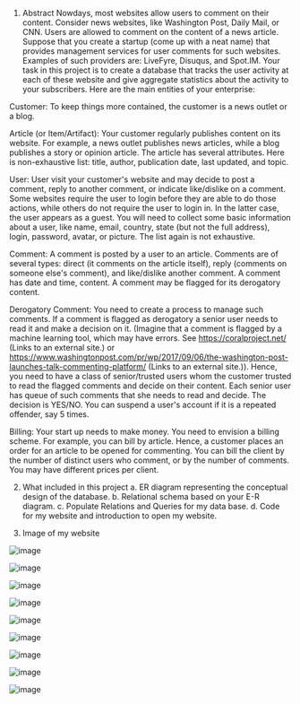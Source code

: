 1. Abstract
Nowdays, most websites allow users to comment on their content. Consider news websites, like Washington Post, Daily Mail, or CNN. Users are allowed to comment on the content of a news article. Suppose that you create a startup (come up with a neat name) that provides management services for user comments for such websites. Examples of such providers are: LiveFyre, Disuqus, and Spot.IM. Your task in this project is to create a database that tracks the user activity at each of these website and give aggregate statistics about the activity to your subscribers. Here are the main entities of your enterprise:

Customer: To keep things more contained, the customer is a news outlet or a blog.

Article (or Item/Artifact): Your customer regularly publishes content on its website. For example, a news outlet publishes news articles, while a blog publishes a story or opinion article. The article has several attributes. Here is non-exhaustive list: title, author, publication date, last updated, and topic.

User: User visit your customer's website and may decide to post a comment, reply to another comment, or indicate like/dislike on a comment. Some websites require the user to login before they are able to do those actions, while others do not require the user to login in. In the latter case, the user appears as a guest. You will need to collect some basic information about a user, like name, email, country, state (but not the full address), login, password, avatar, or picture. The list again is not exhaustive.

Comment: A comment is posted by a user to an article. Comments are of several types: direct (it comments on the article itself), reply (comments on someone else's comment), and like/dislike another comment. A comment has date and time, content. A comment may be flagged for its derogatory content.

Derogatory Comment: You need to create a process to manage such comments. If a comment is flagged as derogatory a senior user needs to read it and make a decision on it. (Imagine that a comment is flagged by a machine learning tool, which may have errors. See https://coralproject.net/ (Links to an external site.) or https://www.washingtonpost.com/pr/wp/2017/09/06/the-washington-post-launches-talk-commenting-platform/ (Links to an external site.)). Hence, you need to have a class of senior/trusted users whom the customer trusted to read the flagged comments and decide on their content. Each senior user has queue of such comments that she needs to read and decide. The decision is YES/NO. You can suspend a user's account if it is a repeated offender, say 5 times.

Billing: Your start up needs to make money. You need to envision a billing scheme. For example, you can bill by article. Hence, a customer places an order for an article to be opened for commenting. You can bill the client by the number of distinct users who comment, or by the number of comments. You may have different prices per client.

2. What included in this project
  a. ER diagram representing the conceptual design of the database.
  b. Relational schema based on your E-R diagram.
  c. Populate Relations and Queries for my data base.
  d. Code for my website and introduction to open my website.
 
3. Image of my website

![image](https://user-images.githubusercontent.com/28942562/84046335-f5e74c00-a977-11ea-9a7b-4a757d850231.png)

![image](https://user-images.githubusercontent.com/28942562/84046358-fda6f080-a977-11ea-931c-20fbd99d701d.png)

![image](https://user-images.githubusercontent.com/28942562/84046380-05669500-a978-11ea-877e-c64457cf2327.png)

![image](https://user-images.githubusercontent.com/28942562/84046611-54acc580-a978-11ea-9d74-02cfa4f4c02f.png)

![image](https://user-images.githubusercontent.com/28942562/84046630-5a0a1000-a978-11ea-9cc1-2c5d3c2f63de.png)

![image](https://user-images.githubusercontent.com/28942562/84046645-5e362d80-a978-11ea-8b44-2936f8b97b31.png)

![image](https://user-images.githubusercontent.com/28942562/84046653-61c9b480-a978-11ea-8bb8-53191b99258d.png)

![image](https://user-images.githubusercontent.com/28942562/84046672-65f5d200-a978-11ea-9ed0-39f447999cd8.png)

![image](https://user-images.githubusercontent.com/28942562/84046687-6a21ef80-a978-11ea-9f00-b6800b4a5b95.png)



